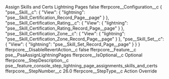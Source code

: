 <?xml version="1.0" encoding="UTF-8"?>
<CustomMetadata xmlns="http://soap.sforce.com/2006/04/metadata" xmlns:xsi="http://www.w3.org/2001/XMLSchema-instance" xmlns:xsd="http://www.w3.org/2001/XMLSchema">
    <label>Assign Skills and Certs Lightning Pages</label>
    <protected>false</protected>
    <values>
        <field>fferpcore__Configuration__c</field>
        <value xsi:type="xsd:string">{
    &quot;pse__Skill__c&quot;: {
        &quot;View&quot;: {
            &quot;lightning&quot;: &quot;pse__Skill_Certification_Record_Page__page&quot;
        }
    },	
    &quot;pse__Skill_Certification_Rating__c&quot;: {
        &quot;View&quot;: {
            &quot;lightning&quot;: &quot;pse__Skill_Certification_Rating_Record_Page__page&quot;
        }
    },
    &quot;pse__Skill_Certification_Zone__c&quot;: {
        &quot;View&quot;: {
            &quot;lightning&quot;: &quot;pse__Skill_Certification_Zone_Record_Page__page&quot;
        }
    },    
    &quot;pse__Skill_Set__c&quot;: {
        &quot;View&quot;: {
            &quot;lightning&quot;: &quot;pse__Skill_Set_Record_Page__page&quot;
        }
    }
}</value>
    </values>
    <values>
        <field>fferpcore__DisableRevertAction__c</field>
        <value xsi:type="xsd:boolean">false</value>
    </values>
    <values>
        <field>fferpcore__Feature__c</field>
        <value xsi:type="xsd:string">pse__PsaAssignLightningPages</value>
    </values>
    <values>
        <field>fferpcore__IsOptional__c</field>
        <value xsi:type="xsd:string">Optional</value>
    </values>
    <values>
        <field>fferpcore__StepDescription__c</field>
        <value xsi:type="xsd:string">pse__feature_console_step_lightning_page_assignments_skills_and_certs</value>
    </values>
    <values>
        <field>fferpcore__StepNumber__c</field>
        <value xsi:type="xsd:double">26.0</value>
    </values>
    <values>
        <field>fferpcore__StepType__c</field>
        <value xsi:type="xsd:string">Action Override</value>
    </values>
</CustomMetadata>
